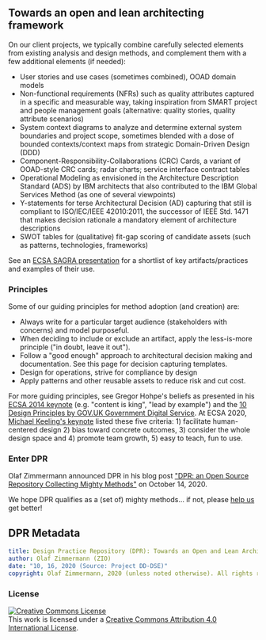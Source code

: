 
## Towards an open and lean architecting framework 

On our client projects, we typically combine carefully selected elements from existing analysis and design methods, and complement them with a few additional elements (if needed):

* User stories and use cases (sometimes combined), OOAD domain models
* Non-functional requirements (NFRs) such as quality attributes captured in a specific and measurable way, taking inspiration from SMART project and people management goals (alternative: quality stories, quality attribute scenarios)
* System context diagrams to analyze and determine external system boundaries and project scope, sometimes blended with a dose of bounded contexts/context maps from strategic Domain-Driven Design (DDD)
* Component-Responsibility-Collaborations (CRC) Cards, a variant of OOAD-style CRC cards; radar charts; service interface contract tables
* Operational Modeling as envisioned in the Architecture Description Standard (ADS) by IBM architects that also contributed to the IBM Global Services Method (as one of several viewpoints)
* Y-statements for terse Architectural Decision (AD) capturing that still is compliant to ISO/IEC/IEEE 42010:2011, the successor of IEEE Std. 1471 that makes decision rationale a mandatory element of architecture descriptions
* SWOT tables for (qualitative) fit-gap scoring of candidate assets (such as patterns, technologies, frameworks)

See an [ECSA SAGRA presentation](https://sagra2016.files.wordpress.com/2016/10/zio-towardsopenleanarchitectureframework-sagranov2016v10p.pdf) for a shortlist of key artifacts/practices and examples of their use. <!-- > and paper <http://dl.acm.org/citation.cfm?id=3014339>. --> 


### Principles 

Some of our guiding principles for method adoption (and creation) are:

* Always write for a particular target audience (stakeholders with concerns) and model purposeful.
* When deciding to include or exclude an artifact, apply the less-is-more principle ("in doubt, leave it out"). <!-- 3 typos on old website -->
* Follow a "good enough" approach to architectural decision making and documentation. See this page for decision capturing templates.
* Design for operations, strive for compliance by design
* Apply patterns and other reusable assets to reduce risk and cut cost.

For more guiding principles, see Gregor Hohpe's beliefs as presented in his [ECSA 2014 keynote](http://ecsa2014.cs.univie.ac.at/program/keynote-speakers/) (e.g. "content is king", "lead by example") and the [10 Design Principles by GOV.UK Government Digital Service](https://www.gov.uk/design-principles). At ECSA 2020, [Michael Keeling's keynote](https://ecsa2020.disim.univaq.it/details/ecsa-2020-keynotes/3/Mighty-Methods-Four-Essential-Tools-for-Every-Software-Architect-s-Silver-Toolbox) listed these five criteria: 1) facilitate human-centered design 2) bias toward concrete outcomes, 3) consider the whole design space and 4) promote team growth, 5) easy to teach, fun to use.


### Enter DPR

Olaf Zimmermann announced DPR in his blog post ["DPR: an Open Source Repository Collecting Mighty Methods"](https://ozimmer.ch/practices/2020/10/14/DesignPracticeRepository.html) on October 14, 2020. 

We hope DPR qualifies as a (set of) mighty methods... if not, please [help us](../contributing/readme.md) get better!


## DPR Metadata

```yaml
title: Design Practice Repository (DPR): Towards an Open and Lean Architecting Framework
author: Olaf Zimmermann (ZIO)
date: "10, 16, 2020 (Source: Project DD-DSE)"
copyright: Olaf Zimmermann, 2020 (unless noted otherwise). All rights reserved.
```

### License

<a rel="license" href="http://creativecommons.org/licenses/by/4.0/"><img alt="Creative Commons License" style="border-width:0" src="https://i.creativecommons.org/l/by/4.0/88x31.png" /></a><br />This work is licensed under a <a rel="license" href="http://creativecommons.org/licenses/by/4.0/">Creative Commons Attribution 4.0 International License</a>.
